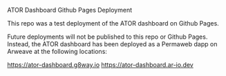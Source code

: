 ATOR Dashboard Github Pages Deployment

This repo was a test deployment of the ATOR dashboard on Github Pages.

Future deployments will not be published to this repo or Github Pages.  Instead, the ATOR dashboard has been deployed as a Permaweb dapp on Arweave at the following locations:

https://ator-dashboard.g8way.io
https://ator-dashboard.ar-io.dev
